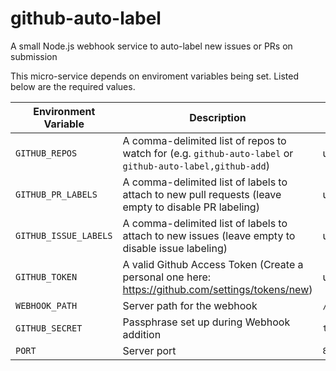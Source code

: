 # github-auto-label
A small Node.js webhook service to auto-label new issues or PRs on submission

This micro-service depends on enviroment variables being set. Listed below are the required values.

Environment Variable | Description | Default
-------------------- | ----------- | -------
`GITHUB_REPOS` | A comma-delimited list of repos to watch for (e.g. `github-auto-label` or `github-auto-label,github-add`) | undefined
`GITHUB_PR_LABELS` | A comma-delimited list of labels to attach to new pull requests (leave empty to disable PR labeling) | undefined
`GITHUB_ISSUE_LABELS` | A comma-delimited list of labels to attach to new issues (leave empty to disable issue labeling) | undefined
`GITHUB_TOKEN` | A valid Github Access Token (Create a personal one here: https://github.com/settings/tokens/new) | undefined
`WEBHOOK_PATH` | Server path for the webhook | `/`
`GITHUB_SECRET` | Passphrase set up during Webhook addition | `thisIsASuperSecretSecret`
`PORT` | Server port | `80`
